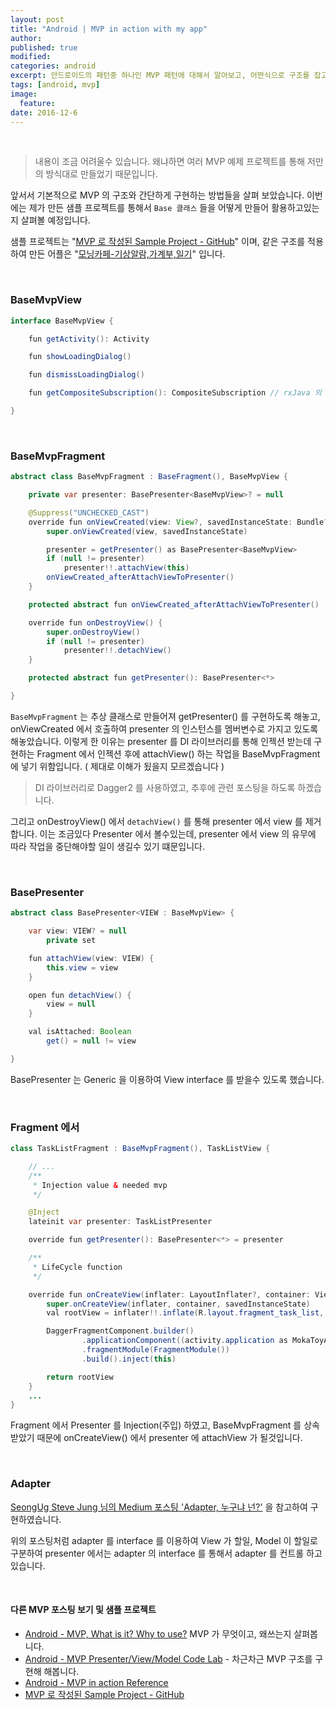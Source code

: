```yaml
---
layout: post
title: "Android | MVP in action with my app"
author:
published: true
modified:
categories: android
excerpt: 안드로이드의 패턴중 하나인 MVP 패턴에 대해서 알아보고, 어떤식으로 구조를 잡고 코드를 구현해 나가야 되는지 코드를 통해서 차근차근 살펴봅시다. 이번에는 실제 프로젝트에서 어떻게 적용하였는지 좀더 자세하게 살펴볼 예정입니다.
tags: [android, mvp]
image:
  feature:
date: 2016-12-6
---
```

<br>

> 내용이 조금 어려울수 있습니다. 왜냐하면 여러 MVP 예제 프로젝트를 통해 저만의 방식대로 만들었기 때문입니다.

앞서서 기본적으로 MVP 의 구조와 간단하게 구현하는 방법들을 살펴 보았습니다. 이번에는 제가 만든 샘플 프로젝트를 통해서 `Base 클래스` 들을 어떻게 만들어 활용하고있는지 살펴볼 예정입니다.

샘플 프로젝트는 "[MVP 로 작성된 Sample Project - GitHub](https://github.com/moka-a/moka-sample-android)" 이며, 같은 구조를 적용하여 만든 어플은 "[모닝카페-기상알람,가계부,일기](https://play.google.com/store/apps/details?id=com.moka.earylbird)" 입니다.

<br>

### BaseMvpView
```java
interface BaseMvpView {

    fun getActivity(): Activity

    fun showLoadingDialog()

    fun dismissLoadingDialog()

    fun getCompositeSubscription(): CompositeSubscription // rxJava 의 subscribe 때문

}
```

<br>

### BaseMvpFragment
```java
abstract class BaseMvpFragment : BaseFragment(), BaseMvpView {

    private var presenter: BasePresenter<BaseMvpView>? = null

    @Suppress("UNCHECKED_CAST")
    override fun onViewCreated(view: View?, savedInstanceState: Bundle?) {
        super.onViewCreated(view, savedInstanceState)

        presenter = getPresenter() as BasePresenter<BaseMvpView>
        if (null != presenter)
            presenter!!.attachView(this)
        onViewCreated_afterAttachViewToPresenter()
    }

    protected abstract fun onViewCreated_afterAttachViewToPresenter()

    override fun onDestroyView() {
        super.onDestroyView()
        if (null != presenter)
            presenter!!.detachView()
    }

    protected abstract fun getPresenter(): BasePresenter<*>

}
```

`BaseMvpFragment` 는 추상 클래스로 만들어져 getPresenter() 를 구현하도록 해놓고, onViewCreated 에서 호출하여 presenter 의 인스턴스를 멤버변수로 가지고 있도록 해놓았습니다. 이렇게 한 이유는 presenter 를 DI 라이브러리를 통해 인젝션 받는데 구현하는 Fragment 에서 인젝션 후에 attachView() 하는 작업을 BaseMvpFragment 에 넣기 위함입니다. ( 제대로 이해가 됬을지 모르겠습니다 )

> DI 라이브러리로 Dagger2 를 사용하였고, 추후에 관련 포스팅을 하도록 하겠습니다.

그리고 onDestroyView() 에서 `detachView()` 를 통해 presenter 에서 view 를 제거 합니다. 이는 조금있다 Presenter 에서 볼수있는데, presenter 에서 view 의 유무에 따라 작업을 중단해야할 일이 생길수 있기 떄문입니다.

<br>

### BasePresenter
```java
abstract class BasePresenter<VIEW : BaseMvpView> {

    var view: VIEW? = null
        private set

    fun attachView(view: VIEW) {
        this.view = view
    }

    open fun detachView() {
        view = null
    }

    val isAttached: Boolean
        get() = null != view

}
```

BasePresenter 는 Generic 을 이용하여 View interface 를 받을수 있도록 했습니다.

<br>

### Fragment 에서
```java
class TaskListFragment : BaseMvpFragment(), TaskListView {

    // ...
    /**
     * Injection value & needed mvp
     */

    @Inject
    lateinit var presenter: TaskListPresenter

    override fun getPresenter(): BasePresenter<*> = presenter

    /**
     * LifeCycle function
     */

    override fun onCreateView(inflater: LayoutInflater?, container: ViewGroup?, savedInstanceState: Bundle?): View? {
        super.onCreateView(inflater, container, savedInstanceState)
        val rootView = inflater!!.inflate(R.layout.fragment_task_list, container, false)

        DaggerFragmentComponent.builder()
                .applicationComponent((activity.application as MokaToyApplication).applicationComponent)
                .fragmentModule(FragmentModule())
                .build().inject(this)

        return rootView
    }
    ...
}
```

Fragment 에서 Presenter 를 Injection(주입) 하였고, BaseMvpFragment 를 상속 받았기 때문에 onCreateView() 에서 presenter 에 attachView 가 될것입니다.

<br>

### Adapter
[SeongUg Steve Jung 님의 Medium 포스팅 'Adapter, 누구냐 넌?'](https://medium.com/@jsuch2362/adapter-%EB%88%84%EA%B5%AC%EB%83%90-%EB%84%8C-data-view-2db7eff11c20#.uzfjhqcik) 을 참고하여 구현하였습니다.

위의 포스팅처럼 adapter 를 interface 를 이용하여 View 가 할일, Model 이 할일로 구분하여 presenter 에서는 adapter 의 interface 를 통해서 adapter 를 컨트롤 하고있습니다.

<br>

#### 다른 MVP 포스팅 보기 및 샘플 프로젝트
- [Android - MVP, What is it? Why to use?](http://moka-a.github.io/android/android-mvp/) MVP 가 무엇이고, 왜쓰는지 살펴봅니다.
- [Android - MVP Presenter/View/Model Code Lab](http://moka-a.github.io/android/android-mvp-01/) - 차근차근 MVP 구조를 구현해 해봅니다.
- [Android - MVP in action Reference](http://moka-a.github.io/android/android-mvp-03/)
- [MVP 로 작성된 Sample Project - GitHub](https://github.com/moka-a/moka-sample-android)

<br>
